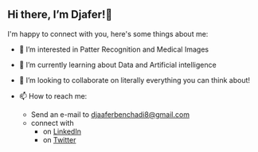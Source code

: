  ## Hi there, I’m Djafer!👋

I'm happy to connect with you, here's some things about me:

- 👀 I’m interested in Patter Recognition and Medical Images

- 🌱 I’m currently learning about Data and Artificial intelligence

- 💞️ I’m looking to collaborate on literally everything you can think about! 

- 📫 How to reach me: 
    - Send an e-mail to djaaferbenchadi8@gmail.com
    - connect with
        - on [LinkedIn](https://www.linkedin.com/in/djafer-benchadi-1b7112133/) 
        - on [Twitter](https://twitter.com/Jafaruyahia)


